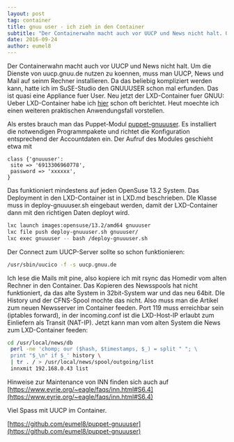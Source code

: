 ```yaml
---
layout: post
tag: container
title: gnuu user - ich zieh in den Container
subtitle: "Der Containerwahn macht auch vor UUCP und News nicht halt. Um die Dienste von uucp.gnuu.de nutzen zu koennen, muss man UUCP, News und Mail auf seinm Rechner installieren. Da das beliebig kompliziert werden kann, hatte ich im SuSE-Studio den GNUUUSER"
date: 2016-09-24
author: eumel8
---
```


Der Containerwahn macht auch vor UUCP und News nicht halt. Um die Dienste von uucp.gnuu.de nutzen zu koennen, muss man UUCP, News und Mail auf seinm Rechner installieren. Da das beliebig kompliziert werden kann, hatte ich im SuSE-Studio den GNUUUSER schon mal erfunden. Das ist quasi eine Appliance fuer User. Neu jetzt der LXD-Container fuer GNUU:
<br/>
Ueber LXD-Container habe ich <a href="http://blog.eumelnet.de/blogs/blog8.php?tag=lxd">hier</a> schon oft berichtet. Heut moechte ich einen weiteren praktischen Anwendungsfall vorstellen. 

Als erstes brauch man das Puppet-Modul <a href="https://github.com/eumel8/puppet-gnuuuser">puppet-gnuuuser</a>. Es installiert die notwendigen Programmpakete und richtet die Konfiguration entsprechend der Accountdaten ein. Der Aufruf des Modules geschieht etwa mit 

```
class {'gnuuuser':
 site => '6913306960778',
 password => 'xxxxxx',
}
```

Das funktioniert mindestens auf jeden OpenSuse 13.2 System. Das Deployment in den LXD-Container ist in LXD.md beschrieben. DIe Klasse muss in deploy-gnuuuser.sh eingebaut werden, damit der LXD-Container dann mit den richtigen Daten deployt wird.

```bash
lxc launch images:opensuse/13.2/amd64 gnuuuser
lxc file push deploy-gnuuuser.sh gnuuuser/
lxc exec gnuuuser -- bash /deploy-gnuuuser.sh
```

Der Connect zum UUCP-Server sollte so schon funktionieren:

```bash
/usr/sbin/uucico -f -s uucp.gnuu.de
```

Ich lese die Mails mit pine, also kopiere ich mit rsync das Homedir vom alten Rechner in den Container. Das Kopieren des Newsspools hat nicht funktioniert, da das alte System in 32bit-System war und das neu 64bit. DIe History und der CFNS-Spool mochte das nicht. Also muss man die Artikel zum neuen Newsserver im Container feeden. Port 119 muss erreichbar sein (iptables forward), in der incoming.conf ist die LXD-Host-IP erlaubt zum Einliefern als Transit (NAT-IP).
Jetzt kann man vom alten System die News zum LXD-Container feeden:

```bash
cd /usr/local/news/db
 perl -ne 'chomp; our ($hash, $timestamps, $_) = split " "; \
 print "$_\n" if $_' history \
 | tr . / > /usr/local/news/spool/outgoing/list
 innxmit 192.168.0.43 list
```

Hinweise zur Maintenance von INN finden sich auch auf [https://www.eyrie.org/~eagle/faqs/inn.html#S6.4](https://www.eyrie.org/~eagle/faqs/inn.html#S6.4)

Viel Spass mit UUCP im Container.

[https://github.com/eumel8/puppet-gnuuuser](https://github.com/eumel8/puppet-gnuuuser)

